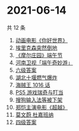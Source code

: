 # 2021-06-14

共 12 条

<!-- BEGIN -->
<!-- 最后更新时间 Mon Jun 14 2021 14:07:08 GMT+0800 (China Standard Time) -->

1. [动画电影《你好世界》](https://www.zhihu.com/search?q=你好世界)
2. [埃里克森突然倒地](https://www.zhihu.com/search?q=埃里克森)
3. [《摩尔庄园》端午节](https://www.zhihu.com/search?q=摩尔庄园)
4. [河南卫视「端午奇妙游」](https://www.zhihu.com/search?q=端午奇妙游)
5. [六级答案](https://www.zhihu.com/search?q=六级答案)
6. [湖北十堰燃气爆炸](https://www.zhihu.com/search?q=十堰燃气爆炸)
7. [海贼王 1016 话](https://www.zhihu.com/search?q=海贼王)
8. [PS5 游戏瑞奇与叮当](https://www.zhihu.com/search?q=瑞奇与叮当)
9. [搜狗输入法等被下架](https://www.zhihu.com/search?q=输入法下架)
10. [郑恺主演电影《超越》](https://www.zhihu.com/search?q=郑恺)
11. [莫文蔚 杜嘉班纳](https://www.zhihu.com/search?q=莫文蔚)
12. [四级答案](https://www.zhihu.com/search?q=四级答案)

<!-- END -->
